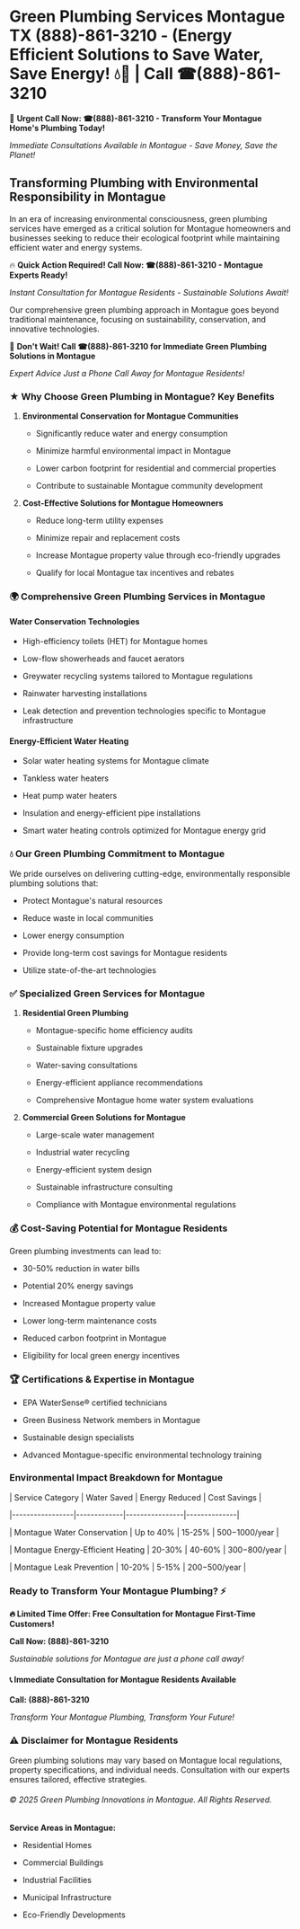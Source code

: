 # Green Plumbing Services Montague TX (888)-861-3210 - (Energy Efficient Solutions to Save Water, Save Energy! 💧🌿 | Call ☎(888)-861-3210

🚨 **Urgent Call Now: ☎(888)-861-3210 - Transform Your Montague Home's Plumbing Today!**
*Immediate Consultations Available in Montague - Save Money, Save the Planet!*

## Transforming Plumbing with Environmental Responsibility in Montague

In an era of increasing environmental consciousness, green plumbing services have emerged as a critical solution for Montague homeowners and businesses seeking to reduce their ecological footprint while maintaining efficient water and energy systems. 

🔥 **Quick Action Required! Call Now: ☎(888)-861-3210 - Montague Experts Ready!**
*Instant Consultation for Montague Residents - Sustainable Solutions Await!*

Our comprehensive green plumbing approach in Montague goes beyond traditional maintenance, focusing on sustainability, conservation, and innovative technologies.

🚨 **Don't Wait! Call ☎(888)-861-3210 for Immediate Green Plumbing Solutions in Montague**
*Expert Advice Just a Phone Call Away for Montague Residents!*

### ★ Why Choose Green Plumbing in Montague? Key Benefits

1. **Environmental Conservation for Montague Communities** 
   - Significantly reduce water and energy consumption
   - Minimize harmful environmental impact in Montague
   - Lower carbon footprint for residential and commercial properties
   - Contribute to sustainable Montague community development

2. **Cost-Effective Solutions for Montague Homeowners** 
   - Reduce long-term utility expenses
   - Minimize repair and replacement costs
   - Increase Montague property value through eco-friendly upgrades
   - Qualify for local Montague tax incentives and rebates

### 🌍 Comprehensive Green Plumbing Services in Montague

#### Water Conservation Technologies
- High-efficiency toilets (HET) for Montague homes
- Low-flow showerheads and faucet aerators
- Greywater recycling systems tailored to Montague regulations
- Rainwater harvesting installations
- Leak detection and prevention technologies specific to Montague infrastructure

#### Energy-Efficient Water Heating
- Solar water heating systems for Montague climate
- Tankless water heaters
- Heat pump water heaters
- Insulation and energy-efficient pipe installations
- Smart water heating controls optimized for Montague energy grid

### 💧 Our Green Plumbing Commitment to Montague

We pride ourselves on delivering cutting-edge, environmentally responsible plumbing solutions that:
- Protect Montague's natural resources
- Reduce waste in local communities
- Lower energy consumption
- Provide long-term cost savings for Montague residents
- Utilize state-of-the-art technologies

### ✅ Specialized Green Services for Montague

1. **Residential Green Plumbing**
   - Montague-specific home efficiency audits
   - Sustainable fixture upgrades
   - Water-saving consultations
   - Energy-efficient appliance recommendations
   - Comprehensive Montague home water system evaluations

2. **Commercial Green Solutions for Montague**
   - Large-scale water management
   - Industrial water recycling
   - Energy-efficient system design
   - Sustainable infrastructure consulting
   - Compliance with Montague environmental regulations

### 💰 Cost-Saving Potential for Montague Residents

Green plumbing investments can lead to:
- 30-50% reduction in water bills
- Potential 20% energy savings
- Increased Montague property value
- Lower long-term maintenance costs
- Reduced carbon footprint in Montague
- Eligibility for local green energy incentives

### 🏆 Certifications & Expertise in Montague

- EPA WaterSense® certified technicians
- Green Business Network members in Montague
- Sustainable design specialists
- Advanced Montague-specific environmental technology training

### Environmental Impact Breakdown for Montague

| Service Category | Water Saved | Energy Reduced | Cost Savings |
|-----------------|-------------|----------------|--------------|
| Montague Water Conservation | Up to 40% | 15-25% | $500-$1000/year |
| Montague Energy-Efficient Heating | 20-30% | 40-60% | $300-$800/year |
| Montague Leak Prevention | 10-20% | 5-15% | $200-$500/year |

### Ready to Transform Your Montague Plumbing? ⚡

**🔥 Limited Time Offer: Free Consultation for Montague First-Time Customers!**

**Call Now: (888)-861-3210**
*Sustainable solutions for Montague are just a phone call away!*

#### 📞 Immediate Consultation for Montague Residents Available

**Call: (888)-861-3210**
*Transform Your Montague Plumbing, Transform Your Future!*

### ⚠️ Disclaimer for Montague Residents

Green plumbing solutions may vary based on Montague local regulations, property specifications, and individual needs. Consultation with our experts ensures tailored, effective strategies.

###### © 2025 Green Plumbing Innovations in Montague. All Rights Reserved.

**Service Areas in Montague:** 
- Residential Homes
- Commercial Buildings
- Industrial Facilities
- Municipal Infrastructure
- Eco-Friendly Developments